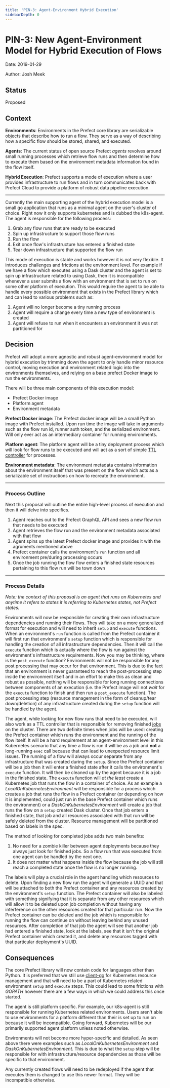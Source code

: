 ```yaml
---
title: 'PIN-3: Agent-Environment Hybrid Execution'
sidebarDepth: 0
---
```


# PIN-3: New Agent-Environment Model for Hybrid Execution of Flows

Date: 2019-01-29

Author: Josh Meek

## Status

Proposed

## Context

__Environments__:
Environments in the Prefect core library are serializable objects that describe how to run a flow. They serve as a way of describing how a specific flow should be stored, shared, and executed. 

__Agents__:
The current status of open source Prefect _agents_ revolves around small running processes which retrieve flow runs and then determine how to execute them based on the environment metadata information found in the flow itself.

__Hybrid Execution__:
Prefect supports a mode of execution where a user provides infrastructure to run flows and in turn communicates back with Prefect Cloud to provide a platform of robust data pipeline execution. 

---

Currently the main supporting agent of the hybrid execution model is a small go application that runs as a minimal agent on the user's cluster of choice. Right now it only supports kubernetes and is dubbed the k8s-agent. The agent is responsible for the following process:
1. Grab any flow runs that are ready to be executed
2. Spin up infrastructure to support those flow runs
3. Run the flow
4. Exit once flow's infrastructure has entered a finished state
5. Tear down infrastructure that supported the flow run

This mode of execution is stable and works however it is not very flexible. It introduces challenges and frictions at the environment level. For example if we have a flow which executes using a Dask cluster and the agent is set to spin up infrastructure related to using Dask, then it is incompatible whenever a user submits a flow with an environment that is set to run on some other platform of execution. This would require the agent to be able to handle every possible environment that exists in the Prefect library which and can lead to various problems such as: 
1. Agent will no longer become a tiny running process
2. Agent will require a change every time a new type of environment is created
3. Agent will refuse to run when it encounters an environment it was not partitioned for

## Decision

Prefect will adopt a more agnostic and robust agent-environment model for hybrid execution by trimming down the agent to only handle minor resource control, moving execution and environment related logic into the environments themselves, and relying on a base prefect Docker image to run the environments.

There will be three main components of this execution model:
- Prefect Docker image
- Platform agent
- Environment metadata

__Prefect Docker image__:
The Prefect docker image will be a small Python image with Prefect installed. Upon run time the image will take in arguments such as the flow run id, runner auth token, and the serialized environment. Will only ever act as an intermediary container for running environments.

__Platform agent__:
The platform agent will be a tiny deployment process which will look for flow runs to be executed and will act as a sort of simple [TTL controller](https://kubernetes.io/docs/concepts/workloads/controllers/ttlafterfinished/) for processes.

__Environment metadata__:
The environment metadata contains information about the environment itself that was present on the flow which acts as a serializable set of instructions on how to recreate the environment.

---

### Process Outline
Next this proposal will outline the entire high-level process of execution and then it will delve into specifics.
1. Agent reaches out to the Prefect GraphQL API and sees a new flow run that needs to be executed
2. Agent retrieves the flow run and the environment metadata associated with that flow
3. Agent spins up the latest Prefect docker image and provides it with the agruments mentioned above
4. Prefect container calls the environment's `run` function and all environment pre/during processing occurs
5. Once the job running the flow flow enters a finished state resources pertaining to this flow run will be town down

---

### Process Details
_Note: the context of this proposal is an agent that runs on Kubernetes and anytime it refers to states it is referring to Kubernetes states, not Prefect states._

Environments will now be responsible for creating their own infrastructure dependencies and running their flows. They will take on a more generalized format for execution and will need to inherit `setup` and `execute` functions. When an environment's `run` function is called from the Prefect container it will first run that environment's `setup` function which is responsible for handling the creation of all infrastructure dependencies. Then it will call the `execute` function which is actually where the flow is run against the environment's infrastructure requirements. Now you may be thinking, where is the `post_execute` function? Environments will not be responsible for any post processing that may occur for that environment. This is due to the fact that an environment is never guaranteed to reach the post-processing step inside the environment itself and in an effort to make this as clean and robust as possible, nothing will be responsible for long running connections between components of an execution (i.e. the Prefect image will not _wait_ for the `execute` function to finish and then run a `post_execute` function). The post processing step (resource management in the form of cleanup/tear down/deletion) of any infrastructure created during the `setup` function will be handled by the agent.

The agent, while looking for new flow runs that need to be executed, will also work as a TTL controller that is responsible for removing finished [jobs](https://kubernetes.io/docs/concepts/workloads/controllers/jobs-run-to-completion/) on the cluster. There are two definite times when jobs will be used: creating the Prefect container which runs the environment and the running of the flow itself. It will be a hard requirement at an agent-environment level in this Kubernetes scenario that any time a flow is run it will be as a job and __not__ a long-running `exec` call because that can lead to unexpected resource limit issues. The running of a flow will always occur separate from any infrastructure that was created during the `setup`. Since the Prefect container will be a job then it will enter a finished state after it calls the environment's `execute` function. It will then be cleaned up by the agent because it is a job in the finished state. The `execute` function will _at the least_ create a Kubernetes job that runs the flow in a container of choice. As an example a _LocalOnKubernetesEnvironment_ will be responsible for a process which creates a job that runs the flow in a Prefect container (or depending on how it is implemented, could just run in the base Prefect container which runs the environment) or a _DaskOnKubernetesEnvironment_ will create a job that runs the flow on a `setup` created Dask cluster. Once that job enters a finished state, that job and all resources associated with that run will be safely deleted from the cluster. Resource management will be partitioned based on labels in the spec.

The method of looking for completed jobs adds two main benefits:
1. No need for a zombie killer between agent deployments because they always just look for finished jobs. So a flow run that was executed from one agent can be handled by the next one.
2. It does not matter what happens inside the flow because the job will still reach a completed state once the flow is no longer running.

The labels will play a crucial role in the agent handling which resources to delete. Upon finding a new flow run the agent will generate a UUID and that will be attached to both the Prefect container and any resources created by the environment's `setup` function. The Prefect container will also be labeled with something signifying that it is separate from any other resources which will allow it to be deleted upon job completion without having any interference on the other resources created for that particular run. Now the Prefect container can be deleted and the job which is responsible for running the flow can continue on without leaving behind any unused resources. After completion of that job the agent will see that another job had entered a finished state, look at the labels, see that it isn't the original Prefect container which created it, and delete any resources tagged with that particular deployment's UUID.


## Consequences

The core Prefect library will now contain code for languages other than Python. It is preferred that we still use [client-go](https://github.com/kubernetes/client-go) for Kubernetes resource management and that will need to be a part of Kubernetes related environment `setup` and `execute` steps. This could lead to some frictions with _GOPATH_ however there are a few ways in which we could address this once started.

The agent is still platform specific. For example, our k8s-agent is still responsible for running Kubernetes related environments. Users aren't able to use environments for a platform different than their is set up to run on because it will be incompatible. Going forward, Kubernetes will be our primarily supported agent platform unless noted otherwise.

Environments will not become more hyper-specific and detailed. As seen above there were examples such as _LocalOnKubernetesEnvironment_ and _DaskOnKubernetesEnvironment_. This is due to what the `setup` step will be responsible for with infrastructure/resource dependencies as those will be specific to that environment.

Any currently created flows will need to be redeployed if the agent that executes them is changed to use this newer format. They will be incompatible otherwise.

